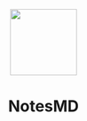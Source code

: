 <div>
  <div align="center" style="display: block; text-align: center;">
    <img src="https://avatars3.githubusercontent.com/u/68873317?s=120&v=4" height="120" width="120" />
  </div>
  <h1 align="center">NotesMD</h1>
</div>
